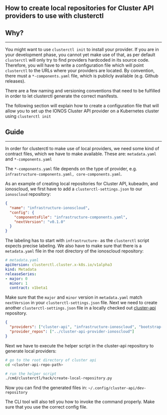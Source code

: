 ## How to create local repositories for Cluster API providers to use with clusterctl

## Why?

---

You might want to use `clusterctl init` to install your provider. If you are in your development phase, 
you cannot yet make use of that, as per default `clusterctl` will only try to find providers hardcoded in its source code.
Therefore, you will have to write a configuration file which will point `clusterctl` to the URLs 
where your providers are located.
By convention, there must a `*-components.yaml` file, which is publicly available (e.g. Github releases).

There are a few naming and versioning conventions that need to be fulfilled in 
order to let clusterctl generate the correct manifests.

The following section will explain how to create a configuration file that will allow you to 
set up the IONOS Cluster API provider on a Kubernetes cluster
using `clusterctl init`

## Guide

---

In order for clusterctl to make use of local providers, we need some kind of contract files, which we have to make available. These are:
`metadata.yaml` and `*-components.yaml`

The `*-components.yaml` file depends on the type of provider, e.g. `infrastructure-components.yaml, core-components.yaml`.

As an example of creating local repositories for Cluster API, kubeadm, and ionoscloud, we first have to add a `clusterctl-settings.json` to our `ionoscloud` repository:

```json
{
  "name": "infrastructure-ionoscloud",
  "config": {
    "componentsFile": "infrastructure-components.yaml",
    "nextVersion": "v0.1.0"
  }
}
```

The labeling has to start with  `infrastructure-` as the `clusterctl` script expects precise labeling.
We also have to make sure that there is a `metadata.yaml` file in the root directory of the ionoscloud repository:

```yaml
# metadata.yaml
apiVersion: clusterctl.cluster.x-k8s.io/v1alpha3
kind: Metadata
releaseSeries:
- major: 0
  minor: 1
  contract: v1beta1
```

Make sure that the `major` and `minor` version in `metadata.yaml` match `nextVersion` in your `clusterctl-settings.json` file.
Next we need to create another `clusterctl-settings.json` file in a locally checked out
[cluster-api](https://github.com/kubernetes-sigs/cluster-api) repository.

```json
{
  "providers": ["cluster-api", "infrastructure-ionoscloud", "bootstrap-kubeadm", "control-plane-kubeadm"],
  "provider_repos": ["../cluster-api-provider-ionoscloud"]
}
```

Next we have to execute the helper script in the cluster-api repository to generate local providers:

```bash
# go to the root directory of cluster api
cd <cluster-api-repo-path>

# run the helper script
./cmd/clusterctl/hack/create-local-repository.py
```

Now you can find the generated files in: `~/.config/cluster-api/dev-repository`

The CLI tool will also tell you how to invoke the command properly. Make sure that you use the correct config file.
